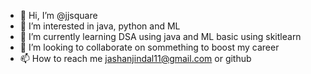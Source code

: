 - 👋 Hi, I’m @jjsquare
- 👀 I’m interested in java, python and ML
- 🌱 I’m currently learning DSA using java and ML basic using skitlearn
- 💞️ I’m looking to collaborate on sommething to boost my career
- 📫 How to reach me jashanjindal11@gmail.com or github

<!---
jjsquare/jjsquare is a ✨ special ✨ repository because its `README.md` (this file) appears on your GitHub profile.
You can click the Preview link to take a look at your changes.
--->
